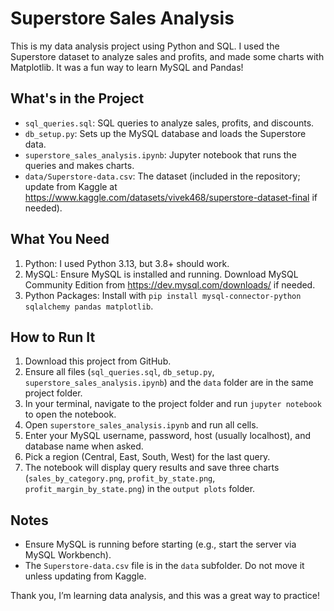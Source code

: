 # Superstore Sales Analysis

This is my data analysis project using Python and SQL. I used the Superstore dataset to analyze sales and profits, and made some charts with Matplotlib. It was a fun way to learn MySQL and Pandas!

## What's in the Project
- `sql_queries.sql`: SQL queries to analyze sales, profits, and discounts.
- `db_setup.py`: Sets up the MySQL database and loads the Superstore data.
- `superstore_sales_analysis.ipynb`: Jupyter notebook that runs the queries and makes charts.
- `data/Superstore-data.csv`: The dataset (included in the repository; update from Kaggle at https://www.kaggle.com/datasets/vivek468/superstore-dataset-final if needed).

## What You Need
1. Python: I used Python 3.13, but 3.8+ should work.
2. MySQL: Ensure MySQL is installed and running. Download MySQL Community Edition from https://dev.mysql.com/downloads/ if needed.
3. Python Packages: Install with `pip install mysql-connector-python sqlalchemy pandas matplotlib`.

## How to Run It
1. Download this project from GitHub.
2. Ensure all files (`sql_queries.sql`, `db_setup.py`, `superstore_sales_analysis.ipynb`) and the `data` folder are in the same project folder.
3. In your terminal, navigate to the project folder and run `jupyter notebook` to open the notebook.
4. Open `superstore_sales_analysis.ipynb` and run all cells.
5. Enter your MySQL username, password, host (usually localhost), and database name when asked.
6. Pick a region (Central, East, South, West) for the last query.
7. The notebook will display query results and save three charts (`sales_by_category.png`, `profit_by_state.png`, `profit_margin_by_state.png`) in the `output plots` folder.

## Notes
- Ensure MySQL is running before starting (e.g., start the server via MySQL Workbench).
- The `Superstore-data.csv` file is in the `data` subfolder. Do not move it unless updating from Kaggle.

Thank you, I’m learning data analysis, and this was a great way to practice!
